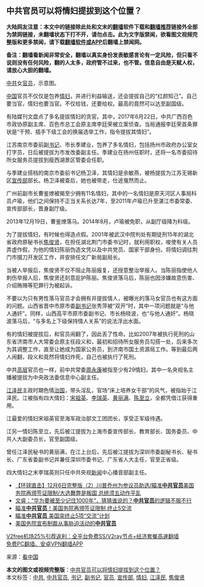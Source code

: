  <h2>中共官员可以将情妇提拔到这个位置？</h2> <p class="notice"><b>大陆网友注意：本文中的链接除此处和文末的<a href="https://github.com/bannedbook/fanqiang" >翻墙</a>软件下载和<a href="https://github.com/killgcd/justmysocks/blob/master/README.md">翻墙推荐</a>链接外全部为禁网链接，未翻墙状态下打不开，请勿点击。此为文字版禁闻，欲看图文视频完整版和更多禁闻，请下载<a href="https://github.com/bannedbook/fanqiang">翻墙软件或APP</a>后翻墙上禁闻网。</p><p>备注：翻墙看新闻非常安全，翻墙以真实身份发表敏感言论有一定风险，但只看不说则没有任何风险，翻的人太多，政府管不过来，也不管。信息自由是天赋人权，请放心大胆的翻墙。</b></p>  <div class="entry"> <p id="conimg"><a href="https://www.bannedbook.org/bnews/tag/%e4%b8%ad%e5%85%b1/" class="st_tag internal_tag" rel="tag" title="标签 中共 下的日志">中共</a>女<a href="https://www.bannedbook.org/bnews/tag/%E5%AE%98%E5%91%98/" class="st_tag internal_tag" rel="tag" title="标签 官员 下的日志">官员</a>，示意图。</p> <p><span class='wp_keywordlink_affiliate'><a href="https://www.bannedbook.org/" title="中国" target="_blank">中国</a></span>官员不仅仅是包养<a href="https://www.bannedbook.org/bnews/tag/%e6%83%85%e5%a6%87/" class="st_tag internal_tag" rel="tag" title="标签 情妇 下的日志">情妇</a>，并进行利益输送，还会提拔自己的“红颜知己”。自己要当官，情妇也要当官。不仅给钱，还要给权。最高的竟然可以达至副国级。</p> <p>有陆媒刊文盘点了多名提拔情妇的贪官。其中，2017年6月22日，中共广西百色市政协原副主席、百色市总工会原主席李廷荣被立案侦查。当局通报李廷荣首条罪状是“干预、插手下级工会的换届选举工作，指令提拔其情妇”。</p> <p>江苏南京市委前副<a href="https://www.bannedbook.org/bnews/tag/%e4%b9%a6%e8%ae%b0/" class="st_tag internal_tag" rel="tag" title="标签 书记 下的日志">书记</a>、市长季建业，包养了多名情妇，包括扬州市政府办公室女打字员，日后被提拔为市发改委副主任。季建业在扬州任职时，还将一名市委招待所女服务员提拔到瘦西湖景区管委会任职。</p>  <p>与季建业搭档的南京市委前书记杨卫泽，其情妇是余敏燕，被杨提拔为江苏无锡新区<a href="https://www.bannedbook.org/bnews/tag/%e5%ae%a3%e4%bc%a0%e9%83%a8/" class="st_tag internal_tag" rel="tag" title="标签 宣传部 下的日志">宣传部</a>部长。杨卫泽被查后，她也被带走，仕途戛然而止。</p> <p>广州前副市长曹鉴燎被揭至少拥有11名情妇，其中的一名情妇是原天河区人事局科员卢瑜，他们之间保持不正当关系长达7年，至2011年卢瑜已升至湛江市委常委、宣传部部长，晋身副厅级。</p> <p>2013年12月19日，曹鉴燎落马。2014年8月，卢瑜被免职，从副厅级降为科级。</p> <p>为了提拔情妇，有时候也得造点假。2001年被武汉中院判处有期徒刑15年的湖北省政府原秘书长<a href="https://www.bannedbook.org/bnews/tag/%e7%84%a6%e4%bf%8a%e8%b4%a4/" class="st_tag internal_tag" rel="tag" title="标签 焦俊贤 下的日志">焦俊贤</a>，在担任湖北荆门市委书记时，就利用职权，唆使有关人员弄虚作假，为他的情妇陈丽伪造文凭以及中共党员、国家干部身份。将情妇调往荆门市掇刀开发区工作，并安排任文广新局副局长。</p>  <p>当被人举报后，焦俊贤不仅不阻止陈丽报复，还授意整治举报人。当陈丽指使他人刺伤举报人后，焦俊贤还刻意庇护陈丽。焦俊贤落马后，陈丽也因涉嫌故意伤害、介绍贿赂等犯罪行为被起诉。</p> <p>不要以为只有男性落马官员才会拥有并提拔情人，被曝光的落马女官员也有这方面的问题。山西省晋中市原市委<a href="https://www.bannedbook.org/bnews/tag/%E5%89%AF%E4%B9%A6%E8%AE%B0/" class="st_tag internal_tag" rel="tag" title="标签 副书记 下的日志">副书记</a>张秀萍被“双开”时，其中一项问题就是“与他人通奸”。同样，山西高平市原市委副书记、市长杨晓波，也“与他人通奸”。杨晓波落马后，“与多名上下级保持情人关系”的说法浮出水面。</p> <p>有的情妇被提拔后，和官员闹翻了，因此丢了性命。比如2007年被执行死刑的山东省济南市人大常委会原主任段义和，最初和招待所女服务员勾搭一处，后来多次为其调整工作，直至让她成为国家公务员，到济南市国土资源局工作。等到最后两人闹翻，段义和竟然将情妇炸死，自己也被执行了死刑。</p> <p>中共<span class='wp_keywordlink_affiliate'><a href="https://www.bannedbook.org/bnews/ccpdope/" title="中共高层内幕" target="_blank">高层</a></span>官员也一样，前中共常委<span class='wp_keywordlink'><a href="https://www.bannedbook.org/forum2/topic2891.html" title="《周永康其人》《周永康传》" target="_blank">周永康</a></span>被指至少有29情妇，其中一名央视名主播被提拔为中央政法委信息中心副主任。</p>  <p><a href="https://www.bannedbook.org/bnews/tag/%e6%b1%9f%e6%b3%bd%e6%b0%91/" class="st_tag internal_tag" rel="tag" title="标签 江泽民 下的日志">江泽民</a>主政时期色情<span class='wp_keywordlink'><a href="https://www.bannedbook.org/forum24/topic8925.html" title="《治国大道》" target="_blank">治国</a></span>，带头淫乱，官场“床上培养女干部”的风气，被指始于江泽民。江被指有四大情妇：<span class='wp_keywordlink'><a href="https://www.bannedbook.org/forum2/topic2330.html" title="《国母宋祖英》" target="_blank">宋祖英</a></span>、<span class='wp_keywordlink'><a href="https://www.bannedbook.org/forum2/topic2346.html" title="《江泽民三英传说之李瑞英》" target="_blank">李瑞英</a></span>、<span class='wp_keywordlink'><a href="https://www.bannedbook.org/forum2/topic2338.html" title="《黄丽满和江泽民的那些事》" target="_blank">黄丽满</a></span>、<span class='wp_keywordlink'><a href="https://www.bannedbook.org/forum2/topic2345.html" title="《陈至立：江泽民最铁的女人》" target="_blank">陈至立</a></span>，全都凭借江获得重用。</p> <p>江最爱的情妇宋祖英官至海军政治部文工团团长，享受正军级待遇。</p> <p>江另一情妇陈至立，先后被江提拔为上海市委宣传部长、教育部长、国务委员、中共人大副委员长，官至副国级。</p> <p>曾任江泽民秘书的黄丽满，在江上台后，先后被江提拔为深圳市委副秘书长、秘书长、广东省委副书记并兼任深圳市委书记、广东省人大主任，官至正省级。</p>  <p>四大情妇之末李瑞英则只任中共央视<span class='wp_keywordlink_affiliate'><a href="https://www.bannedbook.org/" title="新闻">新闻</a></span>中心播音部副主任。</p> <ul class='op-related-articles' title='相关阅读'> <li><a href='https://www.bannedbook.org/bnews/bannedvideo/20201207/1443321.html' target='_blank'>【环球直击】12月6日完整版（2）川普乔州为参议员助选/瞄准<b>中共官员</b>美国务院再颁签证限制/大选舞弊是叛国 总统须五动作平乱</a></li> <li><a href='https://www.bannedbook.org/bnews/bannedvideo/20201206/1443127.html' target='_blank'>文睿：“华为要被至少记住1000年”，猜猜谁说的？<b>中共官员</b>的逻辑不服不行</a></li> <li><a href='https://www.bannedbook.org/bnews/bannedvideo/20201206/1442811.html' target='_blank'>瞄准<b>中共官员</b>！美国务院再颁签证限制 终止5交流</a></li> <li><a href='https://www.bannedbook.org/bnews/cbnews/20201205/1442598.html' target='_blank'>瞄准<b>中共官员</b> 美国突终止5项“交流”计划</a></li> <li><a href='https://www.bannedbook.org/bnews/comments/20201205/1442381.html' target='_blank'>美国务院宣布制裁从事胁迫活动的<b>中共官员</b></a></li> </ul> <p class="texttj"> <a href="https://www.bannedbook.org/forum23/topic22702.html" target="_blank">V2free机场25%引荐返利：全平台免费SS/V2ray节点+经济套餐高速翻墙</a><br/> <a href="https://github.com/bannedbook/fanqiang/wiki/%E7%A6%81%E9%97%BB%E7%BD%91%E5%AE%89%E5%8D%93%E7%BF%BB%E5%A2%99%E6%96%B0%E9%97%BBAPP" target="_blank">免费PC翻墙、安卓VPN翻墙APP</a></p><p> 来源：<span class='wp_keywordlink_affiliate'><a href="https://www.secretchina.com/" title="看中国" target="_blank">看中国</a></span> </p><a name='sharetosocial'></a>       <div><b>本文的图文或视频完整版</b>：<a href='https://www.bannedbook.org/bnews/cnnews/20201208/1443857.html'>中共官员可以将情妇提拔到这个位置？</a></div>  </div><!--END ENTRY--> <div class="postfooter"> <div>本文标签：<a href="https://www.bannedbook.org/bnews/tag/%e4%b8%ad%e5%85%b1/" rel="tag">中共</a>, <a href="https://www.bannedbook.org/bnews/tag/%e4%b8%ad%e5%85%b1%e5%ae%98%e5%91%98/" rel="tag">中共官员</a>, <a href="https://www.bannedbook.org/bnews/tag/%e4%b9%a6%e8%ae%b0/" rel="tag">书记</a>, <a href="https://www.bannedbook.org/bnews/tag/%E5%89%AF%E4%B9%A6%E8%AE%B0/" rel="tag">副书记</a>, <a href="https://www.bannedbook.org/bnews/tag/%E5%AE%98%E5%91%98/" rel="tag">官员</a>, <a href="https://www.bannedbook.org/bnews/tag/%e5%ae%a3%e4%bc%a0%e9%83%a8/" rel="tag">宣传部</a>, <a href="https://www.bannedbook.org/bnews/tag/%e6%83%85%e5%a6%87/" rel="tag">情妇</a>, <a href="https://www.bannedbook.org/bnews/tag/%e6%b1%9f%e6%b3%bd%e6%b0%91/" rel="tag">江泽民</a>, <a href="https://www.bannedbook.org/bnews/tag/%e7%84%a6%e4%bf%8a%e8%b4%a4/" rel="tag">焦俊贤</a></div>  </div><!--END POSTFOOTER--> 